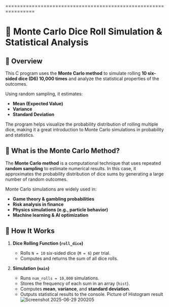 
================================================================

# 🎲 Monte Carlo Dice Roll Simulation & Statistical Analysis  

## 📌 Overview  
This C program uses the **Monte Carlo method** to simulate rolling **10 six-sided dice (D6) 10,000 times** and analyze the statistical properties of the outcomes.  

Using random sampling, it estimates:  
- **Mean (Expected Value)**  
- **Variance**  
- **Standard Deviation**  

The program helps visualize the probability distribution of rolling multiple dice, making it a great introduction to Monte Carlo simulations in probability and statistics.  

## 🎯 What is the Monte Carlo Method?  
The **Monte Carlo method** is a computational technique that uses repeated **random sampling** to estimate numerical results. In this case, it approximates the probability distribution of dice sums by generating a large number of random outcomes.  

Monte Carlo simulations are widely used in:  
- **Game theory & gambling probabilities**  
- **Risk analysis in finance**  
- **Physics simulations (e.g., particle behavior)**  
- **Machine learning & AI optimization**  

## 📜 How It Works  
1. **Dice Rolling Function (`roll_dice`)**  
   - Rolls `N = 10` six-sided dice (`M = 6`) per trial.  
   - Computes and returns the sum of all dice rolls.  

2. **Simulation (`main`)**  
   - Runs `num_rolls = 10,000` simulations.  
   - Stores the frequency of each sum in an array (`hist`).  
   - Computes **mean**, **variance**, and **standard deviation**.  
   - Outputs statistical results to the console.
     Picture of Histogram result 
![Screenshot 2025-06-29 200205](https://github.com/user-attachments/assets/e8017ba6-cb69-446b-88e9-ae25350a47fd)


